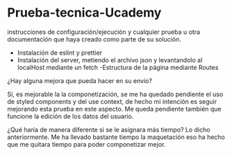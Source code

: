 # Prueba-tecnica-Ucademy

instrucciones de configuración/ejecución y cualquier prueba u otra documentación que haya creado como parte de su solución.

- Instalación de eslint y prettier
- Instalación del server, metiendo el archivo json y levantandolo al localHost mediante un fetch
  -Estructura de la página mediante Routes


¿Hay alguna mejora que pueda hacer en su envío?

Sí, es mejorable la la componetización, se me ha quedado pendiente el uso de styled components y del use context, de hecho mi intención es seguir mejorando esta prueba en este aspecto. Me queda pendiente también que funcione la edición de los datos del usuario.

¿Qué haría de manera diferente si se le asignara más tiempo?
Lo dicho anteriormente. Me ha llevado bastante tiempo la maquetación eso ha hecho que me quitara tiempo para poder componetizar mejor.